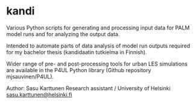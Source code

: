# kandi
Various Python scripts for generating and processing input data for PALM model runs and for 
analyzing the output data.

Intended to automate parts of data analysis of model run outputs required for my bachelor thesis
(kandidaatin tutkielma in Finnish).

Wider range of pre- and post-processing tools for urban LES simulations are available in the P4UL
Python library (Github repository mjsauvinen/P4UL).

Author:
Sasu Karttunen
Research assistant / University of Helsinki
sasu.karttunen@helsinki.fi

